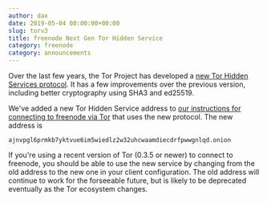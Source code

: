 ```yaml
---
author: dax
date: 2019-05-04 00:00:00+00:00
slug: torv3
title: freenode Next Gen Tor Hidden Service
category: freenode
category: announcements
---
```


Over the last few years, the Tor Project has developed a [new Tor Hidden
Services protocol](https://trac.torproject.org/projects/tor/wiki/doc/NextGenOnions).
It has a few improvements over the previous version, including better
cryptography using SHA3 and ed25519.

We've added a new Tor Hidden Service address to [our instructions for connecting
to freenode via Tor](https://freenode.net/kb/answer/chat#accessing-freenode-via-tor)
that uses the new protocol. The new address is

    ajnvpgl6prmkb7yktvue6im5wiedlz2w32uhcwaamdiecdrfpwwgnlqd.onion

If you're using a recent version of Tor (0.3.5 or newer) to connect to
freenode, you should be able to use the new service by changing from the old
address to the new one in your client configuration. The old address will
continue to work for the forseeable future, but is likely to be deprecated
eventually as the Tor ecosystem changes.
